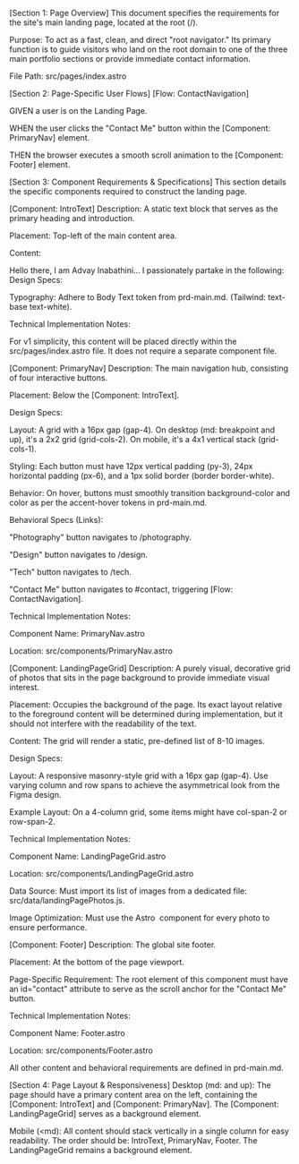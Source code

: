 [Section 1: Page Overview]
This document specifies the requirements for the site's main landing page, located at the root (/).

Purpose: To act as a fast, clean, and direct "root navigator." Its primary function is to guide visitors who land on the root domain to one of the three main portfolio sections or provide immediate contact information.

File Path: src/pages/index.astro

[Section 2: Page-Specific User Flows]
[Flow: ContactNavigation]

GIVEN a user is on the Landing Page.

WHEN the user clicks the "Contact Me" button within the [Component: PrimaryNav] element.

THEN the browser executes a smooth scroll animation to the [Component: Footer] element.

[Section 3: Component Requirements & Specifications]
This section details the specific components required to construct the landing page.

[Component: IntroText]
Description: A static text block that serves as the primary heading and introduction.

Placement: Top-left of the main content area.

Content:

Hello there,
I am Advay Inabathini...
I passionately partake in the following:
Design Specs:

Typography: Adhere to Body Text token from prd-main.md. (Tailwind: text-base text-white).

Technical Implementation Notes:

For v1 simplicity, this content will be placed directly within the src/pages/index.astro file. It does not require a separate component file.

[Component: PrimaryNav]
Description: The main navigation hub, consisting of four interactive buttons.

Placement: Below the [Component: IntroText].

Design Specs:

Layout: A grid with a 16px gap (gap-4). On desktop (md: breakpoint and up), it's a 2x2 grid (grid-cols-2). On mobile, it's a 4x1 vertical stack (grid-cols-1).

Styling: Each button must have 12px vertical padding (py-3), 24px horizontal padding (px-6), and a 1px solid border (border border-white).

Behavior: On hover, buttons must smoothly transition background-color and color as per the accent-hover tokens in prd-main.md.

Behavioral Specs (Links):

"Photography" button navigates to /photography.

"Design" button navigates to /design.

"Tech" button navigates to /tech.

"Contact Me" button navigates to #contact, triggering [Flow: ContactNavigation].

Technical Implementation Notes:

Component Name: PrimaryNav.astro

Location: src/components/PrimaryNav.astro

[Component: LandingPageGrid]
Description: A purely visual, decorative grid of photos that sits in the page background to provide immediate visual interest.

Placement: Occupies the background of the page. Its exact layout relative to the foreground content will be determined during implementation, but it should not interfere with the readability of the text.

Content: The grid will render a static, pre-defined list of 8-10 images.

Design Specs:

Layout: A responsive masonry-style grid with a 16px gap (gap-4). Use varying column and row spans to achieve the asymmetrical look from the Figma design.

Example Layout: On a 4-column grid, some items might have col-span-2 or row-span-2.

Technical Implementation Notes:

Component Name: LandingPageGrid.astro

Location: src/components/LandingPageGrid.astro

Data Source: Must import its list of images from a dedicated file: src/data/landingPagePhotos.js.

Image Optimization: Must use the Astro <Image /> component for every photo to ensure performance.

[Component: Footer]
Description: The global site footer.

Placement: At the bottom of the page viewport.

Page-Specific Requirement: The root element of this component must have an id="contact" attribute to serve as the scroll anchor for the "Contact Me" button.

Technical Implementation Notes:

Component Name: Footer.astro

Location: src/components/Footer.astro

All other content and behavioral requirements are defined in prd-main.md.

[Section 4: Page Layout & Responsiveness]
Desktop (md: and up): The page should have a primary content area on the left, containing the [Component: IntroText] and [Component: PrimaryNav]. The [Component: LandingPageGrid] serves as a background element.

Mobile (<md): All content should stack vertically in a single column for easy readability. The order should be: IntroText, PrimaryNav, Footer. The LandingPageGrid remains a background element.